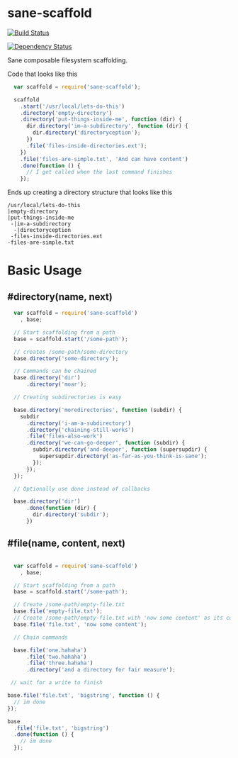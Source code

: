 # sane-scaffold

[![Build Status](https://travis-ci.org/BenJanecke/sane-scaffold.svg?branch=master)](https://travis-ci.org/BenJanecke/sane-scaffold)

[![Dependency Status](https://gemnasium.com/BenJanecke/sane-scaffold.svg)](https://gemnasium.com/BenJanecke/sane-scaffold)

Sane composable filesystem scaffolding.

Code that looks like this

```javascript
  var scaffold = require('sane-scaffold');

  scaffold
    .start('/usr/local/lets-do-this')
    .directory('empty-directory')
    .directory('put-things-inside-me', function (dir) {
      dir.directory('im-a-subdirectory', function (dir) {
        dir.directory('directoryception');
      })
      .file('files-inside-directories.ext');
    })
    .file('files-are-simple.txt', 'And can have content')
    .done(function () {
      // I get called when the last command finishes
    });

```


Ends up creating a directory structure that looks like this

```shell
/usr/local/lets-do-this
|empty-directory
|put-things-inside-me
 -|im-a-subdirectory
  -|directoryception 
 -files-inside-directories.ext
-files-are-simple.txt
```


# Basic Usage

## #directory(name, next)

```javascript
  var scaffold = require('sane-scaffold')
    , base;

  // Start scaffolding from a path
  base = scaffold.start('/some-path');

  // creates /some-path/some-directory
  base.directory('some-directory'); 

  // Commands can be chained
  base.directory('dir')
      .directory('moar');

  // Creating subdirectories is easy

  base.directory('moredirectories', function (subdir) {
    subdir
      .directory('i-am-a-subdirectory')
      .directory('chaining-still-works')
      .file('files-also-work')
      .directory('we-can-go-deeper', function (subdir) {
        subdir.directory('and-deeper', function (supersupdir) {
          supersupdir.directory('as-far-as-you-think-is-sane');
        });
      });
  });

  // Optionally use done instead of callbacks 

  base.directory('dir')
      .done(function (dir) {
        dir.directory('subdir');  
      })
```

## #file(name, content, next)

```javascript

  var scaffold = require('sane-scaffold')
    , base;

  // Start scaffolding from a path
  base = scaffold.start('/some-path');

  // Create /some-path/empty-file.txt
  base.file('empty-file.txt'); 
  // Create /some-path/empty-file.txt with 'now some content' as its contents
  base.file('file.txt', 'now some content'); 

  // Chain commands 

  base.file('one.hahaha')
      .file('two.hahaha')
      .file('three.hahaha')
      .directory('and a directory for fair measure');

 // wait for a write to finish

base.file('file.txt', 'bigstring', function () {
  // im done
});

base
  .file('file.txt', 'bigstring')
  .done(function () {
    // im done
  });
```
